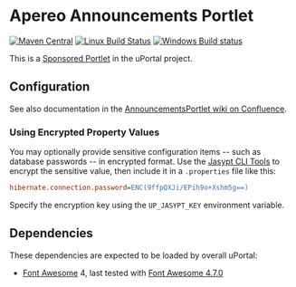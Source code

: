 # Apereo Announcements Portlet

[![Maven Central](https://maven-badges.herokuapp.com/maven-central/org.jasig.portlet/Announcements/badge.svg)](https://maven-badges.herokuapp.com/maven-central/org.jasig.portlet/Announcements)
[![Linux Build Status](https://travis-ci.org/Jasig/AnnouncementsPortlet.svg?branch=master)](https://travis-ci.org/Jasig/AnnouncementsPortlet)
[![Windows Build status](https://ci.appveyor.com/api/projects/status/ckh2tqajlcxhepnr/branch/master?svg=true)](https://ci.appveyor.com/project/ChristianMurphy/announcementsportlet-wj0cf/branch/master)

This is a [Sponsored Portlet][] in the uPortal project.

## Configuration

See also documentation in the [AnnouncementsPortlet wiki on Confluence][].

### Using Encrypted Property Values

You may optionally provide sensitive configuration items -- such as database passwords -- in encrypted format.  Use the [Jasypt CLI Tools][] to encrypt the sensitive value, then include it in a `.properties` file like this:

``` ini
hibernate.connection.password=ENC(9ffpQXJi/EPih9o+Xshm5g==)
```

Specify the encryption key using the `UP_JASYPT_KEY` environment variable.

## Dependencies

These dependencies are expected to be loaded by overall uPortal:

*   [Font Awesome][] 4, last tested with [Font Awesome 4.7.0][]

[Sponsored Portlet]: https://wiki.jasig.org/display/PLT/Jasig+Sponsored+Portlets
[AnnouncementsPortlet wiki on Confluence]: https://wiki.jasig.org/display/PLT/Announcements+Portlet
[Font Awesome]: http://fontawesome.io/
[Jasypt CLI Tools]: http://www.jasypt.org/cli.html
[Font Awesome 4.7.0]: https://github.com/FortAwesome/Font-Awesome/releases/tag/v4.7.0
